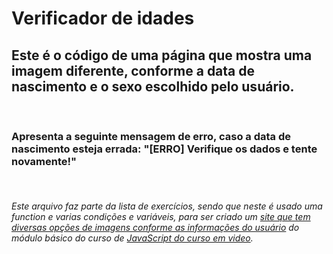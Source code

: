 # Verificador de idades

## Este é o código de uma página que mostra uma imagem diferente, conforme a data de nascimento e o sexo escolhido pelo usuário.
<br>

### Apresenta a seguinte mensagem de erro, caso a data de nascimento esteja errada: "[ERRO] Verifique os dados e tente novamente!"
<br>

###### Este arquivo faz parte da lista de exercícios, sendo que neste é usado uma function e varias condições e variáveis, para ser criado um [site que tem diversas opções de imagens conforme as informações do usuário](https://www.youtube.com/watch?v=f5es-PpaUI8&list=PLHz_AreHm4dlsK3Nr9GVvXCbpQyHQl1o1&index=21) do módulo básico do curso de [JavaScript do curso em video](https://www.cursoemvideo.com/curso/javascript/). 